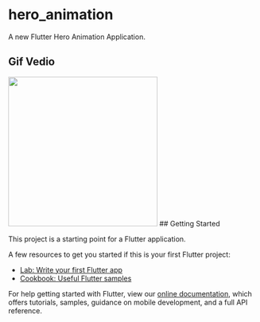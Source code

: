 # hero_animation

A new Flutter Hero Animation Application.

## Gif Vedio
<img src='https://user-images.githubusercontent.com/73393935/104416385-88e30700-5595-11eb-9046-de0695020855.gif' width=300 />
## Getting Started

This project is a starting point for a Flutter application.

A few resources to get you started if this is your first Flutter project:

- [Lab: Write your first Flutter app](https://flutter.dev/docs/get-started/codelab)
- [Cookbook: Useful Flutter samples](https://flutter.dev/docs/cookbook)

For help getting started with Flutter, view our
[online documentation](https://flutter.dev/docs), which offers tutorials,
samples, guidance on mobile development, and a full API reference.
